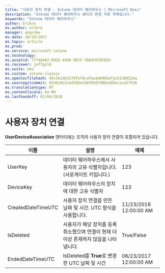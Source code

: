 ```yaml
---
title: "사용자 장치 연결 - Intune 데이터 웨어하우스 | Microsoft Docs"
description: "Intune 데이터 웨어하우스 API의 변경 사항 목록입니다."
keywords: "Intune 데이터 웨어하우스"
author: Erikre
ms.author: erikre
manager: angrobe
ms.date: 10/19/2017
ms.topic: article
ms.prod: 
ms.service: microsoft-intune
ms.technology: 
ms.assetid: 777484A7-09CE-4409-987F-76B3F87DFE93
ms.reviewer: jeffgilb
ms.suite: ems
ms.custom: intune-classic
ms.openlocfilehash: 45c3e14631fdfe74cafea4a0965efac51386524a
ms.sourcegitcommit: 833b1921ced35be140f0107d0b4205ecacd2753b
ms.translationtype: HT
ms.contentlocale: ko-KR
ms.lasthandoff: 01/04/2018
---
```

# <a name="user-device-association"></a>사용자 장치 연결

**UserDeviceAssociation** 엔터티에는 조직의 사용자 장치 연결이 포함되어 있습니다.

| 이름               | 설명                                                                                      | 예제                |
|--------------------|--------------------------------------------------------------------------------------------------|------------------------|
| UserKey            | 데이터 웨어하우스에서 사용자의 고유 식별자입니다. (서로게이트 키입니다.)                              | 123                    |
| DeviceKey          | 데이터 웨어하우스의 장치에 대한 고유 식별자                                            | 123                    |
| CreatedDateTimeUTC | 사용자 장치 연결을 만든 날짜 및 시간. UTC 형식을 사용합니다.                                | 11/23/2016 12:00:00 AM |
| IsDeleted          | 사용자가 해당 장치를 등록 취소했으며 연결이 현재 더 이상 존재하지 않음을 나타냅니다. | True/False             |
| EndedDateTimeUTC   | IsDeleted를 **True**로 변경한 UTC 날짜 및 시간                                              | 06/23/2017 12:00:00 AM |
